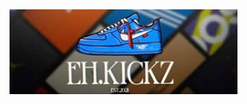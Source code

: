 <!DOCTYPE html>
<html>
<head>

</head>
<body>

<h2></h2>

<p></p>

<img src="/images/card.jpg" alt="business card"   width="400">

</body>
</html>

